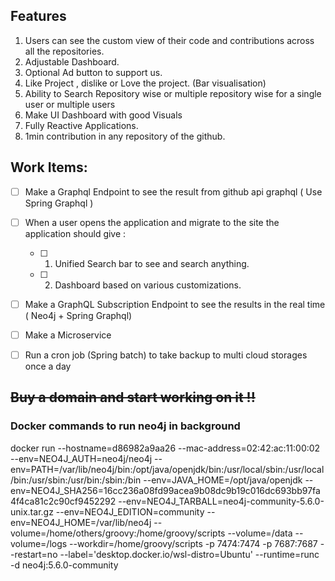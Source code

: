 ## Features

1. Users can see the custom view of their code and contributions across all the repositories.
2. Adjustable Dashboard.
3. Optional Ad button to support us.
4. Like Project , dislike or Love the project. (Bar visualisation)
5. Ability to Search Repository wise or multiple repository wise for a single user or multiple users
6. Make UI Dashboard with good Visuals
7. Fully Reactive Applications.
8. 1min contribution in any repository of the github.
## Work Items:

- [ ] Make a Graphql Endpoint to see the result from github api graphql ( Use Spring Graphql )

- [ ] When a user opens the application and migrate to the site the application should give :

  - [ ] 1. Unified Search bar to see and search anything.
  - [ ] 2. Dashboard based on various customizations.

- [ ] Make a GraphQL Subscription Endpoint to see the results in the real time ( Neo4j + Spring Graphql)

- [ ] Make a Microservice

- [ ] Run a cron job (Spring batch) to take backup to multi cloud storages once a day

<del>
  <h2>
    Buy a domain and start working on it !!
  </h2> 
</del>

### Docker commands to run neo4j in background

docker run --hostname=d86982a9aa26 --mac-address=02:42:ac:11:00:02 --env=NEO4J_AUTH=neo4j/neo4j --env=PATH=/var/lib/neo4j/bin:/opt/java/openjdk/bin:/usr/local/sbin:/usr/local/bin:/usr/sbin:/usr/bin:/sbin:/bin --env=JAVA_HOME=/opt/java/openjdk --env=NEO4J_SHA256=16cc236a08fd99acea9b08dc9b19c016dc693bb97fa4f4ca81c2c90cf9452292 --env=NEO4J_TARBALL=neo4j-community-5.6.0-unix.tar.gz --env=NEO4J_EDITION=community --env=NEO4J_HOME=/var/lib/neo4j --volume=/home/others/groovy:/home/groovy/scripts --volume=/data --volume=/logs --workdir=/home/groovy/scripts -p 7474:7474 -p 7687:7687 --restart=no --label='desktop.docker.io/wsl-distro=Ubuntu' --runtime=runc -d neo4j:5.6.0-community
